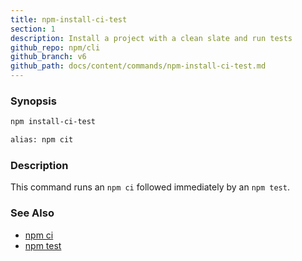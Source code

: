```yaml
---
title: npm-install-ci-test
section: 1
description: Install a project with a clean slate and run tests
github_repo: npm/cli
github_branch: v6
github_path: docs/content/commands/npm-install-ci-test.md
---
```


### Synopsis

```bash
npm install-ci-test

alias: npm cit
```

### Description

This command runs an `npm ci` followed immediately by an `npm test`.

### See Also

* [npm ci](/cli/v6/commands/npm-ci)
* [npm test](/cli/v6/commands/npm-test)
